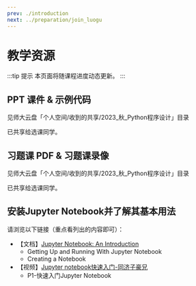 ```yaml
---
prev: ./introduction
next: ../preparation/join_luogu
---
```


# 教学资源

:::tip 提示
本页面将随课程进度动态更新。
:::

## PPT 课件 & 示例代码

见师大云盘「个人空间/收到的共享/2023_秋_Python程序设计」目录

已共享给选课同学。

## 习题课 PDF & 习题课录像

见师大云盘「个人空间/收到的共享/2023_秋_Python程序设计」目录

已共享给选课同学。

## 安装Jupyter Notebook并了解其基本用法

请浏览以下链接（重点看列出的内容即可）：

- 【文档】[Jupyter Notebook: An Introduction](https://realpython.com/jupyter-notebook-introduction/#getting-up-and-running-with-jupyter-notebook)
  - Getting Up and Running With Jupyter Notebook
  - Creating a Notebook
- 【视频】[Jupyter notebook快速入门-同济子豪兄](https://www.bilibili.com/video/BV1Q4411H7fJ/?spm_id_from=333.337.search-card.all.click&vd_source=01158afa7bbaa2f03038d0e119c0ea78)
  - P1-快速入门Jupyter Notebook
